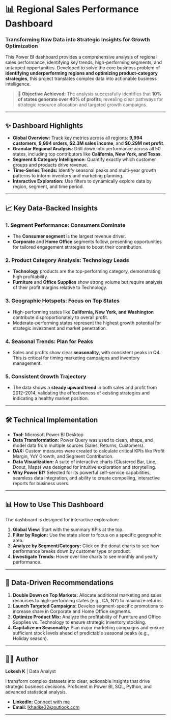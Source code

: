 # 📊 Regional Sales Performance Dashboard

### **Transforming Raw Data into Strategic Insights for Growth Optimization**

This Power BI dashboard provides a comprehensive analysis of regional sales performance, identifying key trends, high-performing segments, and untapped opportunities. Developed to solve the core business problem of **identifying underperforming regions and optimizing product-category strategies**, this project translates complex data into actionable business intelligence.

> **🎯 Objective Achieved:** The analysis successfully identifies that **10% of states generate over 40% of profits**, revealing clear pathways for strategic resource allocation and targeted growth campaigns.

---

## ✨ Dashboard Highlights

*   **Global Overview:** Track key metrics across all regions: **9,994 customers**, **9,994 orders**, **\$2.3M sales income**, and **\$0.29M net profit**.
*   **Granular Regional Analysis:** Drill down into performance across all 50 states, including top contributors like **California, New York, and Texas**.
*   **Segment & Category Intelligence:** Quantify exactly which customer groups and products drive revenue.
*   **Time-Series Trends:** Identify seasonal peaks and multi-year growth patterns to inform inventory and marketing planning.
*   **Interactive Exploration:** Use filters to dynamically explore data by region, segment, and time period.

---

## 📈 Key Data-Backed Insights

### 1. **Segment Performance: Consumers Dominate**
*   The **Consumer segment** is the largest revenue driver.
*   **Corporate** and **Home Office** segments follow, presenting opportunities for tailored engagement strategies to boost their contribution.

### 2. **Product Category Analysis: Technology Leads**
*   **Technology** products are the top-performing category, demonstrating high profitability.
*   **Furniture** and **Office Supplies** show strong volume but require analysis of their profit margins relative to Technology.

### 3. **Geographic Hotspots: Focus on Top States**
*   High-performing states like **California, New York, and Washington** contribute disproportionately to overall profit.
*   Moderate-performing states represent the highest growth potential for strategic investment and market penetration.

### 4. **Seasonal Trends: Plan for Peaks**
*   Sales and profits show clear **seasonality**, with consistent peaks in Q4. This is critical for timing marketing campaigns and inventory management.

### 5. **Consistent Growth Trajectory**
*   The data shows a **steady upward trend** in both sales and profit from 2012–2014, validating the effectiveness of existing strategies and indicating a healthy market position.

---

## 🛠️ Technical Implementation

*   **Tool:** Microsoft Power BI Desktop
*   **Data Transformation:** Power Query was used to clean, shape, and model data from multiple sources (Sales, Returns, Customers).
*   **DAX:** Custom measures were created to calculate critical KPIs like Profit Margin, YoY Growth, and Segment Contribution.
*   **Data Visualization:** A suite of interactive charts (Clustered Bar, Line, Donut, Maps) was designed for intuitive exploration and storytelling.
*   **Why Power BI?** Selected for its powerful self-service capabilities, seamless data integration, and ability to create compelling, interactive reports for business users.

---

## 📊 How to Use This Dashboard

The dashboard is designed for interactive exploration:
1.  **Global View:** Start with the summary KPIs at the top.
2.  **Filter by Region:** Use the state slicer to focus on a specific geographic area.
3.  **Analyze by Segment/Category:** Click on the donut charts to see how performance breaks down by customer type or product.
4.  **Investigate Trends:** Hover over line charts to see monthly and yearly performance.



---

## 🔮 Data-Driven Recommendations

1.  **Double Down on Top Markets:** Allocate additional marketing and sales resources to high-performing states (e.g., CA, NY) to maximize returns.
2.  **Launch Targeted Campaigns:** Develop segment-specific promotions to increase share in Corporate and Home Office segments.
3.  **Optimize Product Mix:** Analyze the profitability of Furniture and Office Supplies vs. Technology to ensure strategic inventory stocking.
4.  **Capitalize on Seasonality:** Plan major marketing campaigns and ensure sufficient stock levels ahead of predictable seasonal peaks (e.g., Holiday season).

---

## 👨‍💻 Author

**Lokesh K** | Data Analyst

I transform complex datasets into clear, actionable insights that drive strategic business decisions. Proficient in Power BI, SQL, Python, and advanced statistical analysis.

*   **LinkedIn:** [Connect with me](https://www.linkedin.com/in/lokeshkhadke)
*   **Email:** lkhadke32@outlook.com

---
